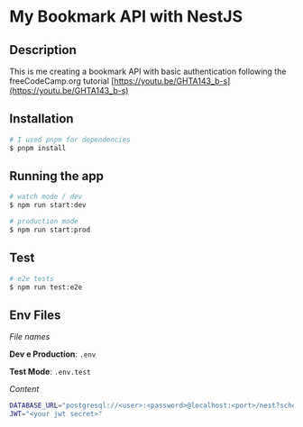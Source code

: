 # My Bookmark API with NestJS

## Description

This is me creating a bookmark API with basic authentication following the freeCodeCamp.org tutorial [https://youtu.be/GHTA143_b-s](https://youtu.be/GHTA143_b-s)

## Installation

```bash
# I used pnpm for dependencies
$ pnpm install
```

## Running the app

```bash
# watch mode / dev
$ npm run start:dev

# production mode
$ npm run start:prod
```

## Test

```bash
# e2e tests
$ npm run test:e2e
```

## Env Files

_File names_

**Dev e Production**: `.env`

**Test Mode**: `.env.test`

_Content_

```sh
DATABASE_URL="postgresql://<user>:<password>@localhost:<port>/nest?schema=public"
JWT="<your jwt secret>"
```
